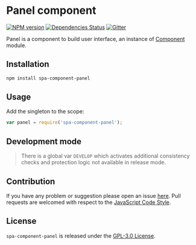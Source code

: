 Panel component
===============

[![NPM version](https://img.shields.io/npm/v/spa-component-panel.svg?style=flat-square)](https://www.npmjs.com/package/spa-component-panel)
[![Dependencies Status](https://img.shields.io/david/spasdk/component-panel.svg?style=flat-square)](https://david-dm.org/spasdk/component-panel)
[![Gitter](https://img.shields.io/badge/gitter-join%20chat-blue.svg?style=flat-square)](https://gitter.im/DarkPark/spasdk)


Panel is a component to build user interface, an instance of [Component](https://github.com/spasdk/component) module.


## Installation ##

```bash
npm install spa-component-panel
```


## Usage ##

Add the singleton to the scope:

```js
var panel = require('spa-component-panel');
```


## Development mode ##

> There is a global var `DEVELOP` which activates additional consistency checks and protection logic not available in release mode.


## Contribution ##

If you have any problem or suggestion please open an issue [here](https://github.com/spasdk/component-panel/issues).
Pull requests are welcomed with respect to the [JavaScript Code Style](https://github.com/DarkPark/jscs).


## License ##

`spa-component-panel` is released under the [GPL-3.0 License](http://opensource.org/licenses/GPL-3.0).
